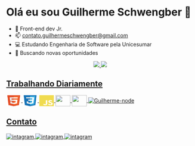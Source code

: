 <h1 align="left">Olá eu sou Guilherme Schwengber 👋</h1>


- 🌱 Front-end dev Jr.
- 📫 contato.guilhermeschwengber@gmail.com
- 💻 Estudando Engenharia de Software pela Unicesumar
- 🔭 Buscando novas oportunidades

<div align="center">
  <a href="https://github.com/GuilhermeSchwengber20">
  <img height="180em" src="https://github-readme-stats.vercel.app/api?username=GuilhermeSchwengber20&show_icons=true&theme=dark&include_all_commits=true&count_private=true"/>
  <img height="180em" src="https://github-readme-stats.vercel.app/api/top-langs/?username=GuilhermeSchwengber20&layout=compact&langs_count=7&theme=dark"/>
</div>
<div align="left">
  <h2 align="left">Trabalhando Diariamente</h2>
  <img align="center" alt="Guilherme-HTML" height="30" width="40" src="https://raw.githubusercontent.com/devicons/devicon/master/icons/html5/html5-original.svg">
  <img align="center" alt="Guilherme-CSS" height="30" width="40" src="https://raw.githubusercontent.com/devicons/devicon/master/icons/css3/css3-original.svg">
  <img align="center" alt="Guilherme-Js" height="30" width="40" src="https://raw.githubusercontent.com/devicons/devicon/master/icons/javascript/javascript-plain.svg">
  <img align="center" alt "Guilherme-VUEJS" height="30" width="40" src="https://cdn.jsdelivr.net/gh/devicons/devicon/icons/vuejs/vuejs-original-wordmark.svg" />
  <img align="center" alt "Guilherme-VUETIFY" height="30" width="40" src="https://cdn.jsdelivr.net/gh/devicons/devicon/icons/nuxtjs/nuxtjs-original.svg" />
  <img align="center" alt="Guilherme-node" height="30" width="40"src="https://cdn.jsdelivr.net/gh/devicons/devicon/icons/nodejs/nodejs-original.svg" />
</div>
  
<div align="left"> 
  <h2 align="left">Contato</h2>
  <img align="center" alt="intagram" height="20" width="120" src="https://img.shields.io/badge/Instagram-E4405F?style=for-the-badge&logo=instagram&logoColor=white" />
  <img align="center" alt="intagram" height="20" width="120" src="https://img.shields.io/badge/Linkedin-E4405F?style=for-the-badge&logo=linkedin&logoColor=white" />
  <img align="center" alt="intagram" height="20" width="120" src="https://img.shields.io/badge/Gmail-F0000?style=for-the-badge&logo=gmail&logoColor=white" />
  
  
  	
</div>


